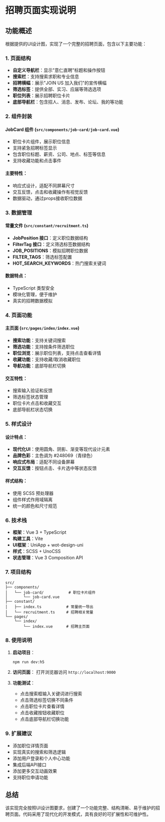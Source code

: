 # 招聘页面实现说明

## 功能概述

根据提供的UI设计图，实现了一个完整的招聘页面，包含以下主要功能：

### 1. 页面结构

- **自定义导航栏**：显示"意仁直聘"标题和操作按钮
- **搜索栏**：支持搜索求职和专业信息
- **招聘横幅**：展示"JOIN US 加入我们"的宣传横幅
- **筛选标签**：提供全部、实习、应届等筛选选项
- **职位列表**：展示招聘职位卡片
- **底部导航栏**：包含招人、消息、发布、论坛、我的等功能

### 2. 组件封装

#### JobCard 组件 (`src/components/job-card/job-card.vue`)

- 职位卡片组件，展示职位信息
- 支持紧急招聘标签显示
- 包含职位标题、薪资、公司、地点、标签等信息
- 支持收藏功能和点击事件

#### 主要特性：

- 响应式设计，适配不同屏幕尺寸
- 交互反馈，点击和收藏操作有视觉反馈
- 数据驱动，通过props接收职位数据

### 3. 数据管理

#### 常量文件 (`src/constant/recruitment.ts`)

- **JobPosition 接口**：定义职位数据结构
- **FilterTag 接口**：定义筛选标签数据结构
- **JOB_POSITIONS**：模拟招聘职位数据
- **FILTER_TAGS**：筛选标签配置
- **HOT_SEARCH_KEYWORDS**：热门搜索关键词

#### 数据特点：

- TypeScript 类型安全
- 模块化管理，便于维护
- 真实的招聘数据模拟

### 4. 页面功能

#### 主页面 (`src/pages/index/index.vue`)

- **搜索功能**：支持关键词搜索
- **筛选功能**：支持按条件筛选职位
- **职位浏览**：展示职位列表，支持点击查看详情
- **收藏功能**：支持收藏/取消收藏职位
- **导航功能**：底部导航栏切换

#### 交互特性：

- 搜索输入验证和反馈
- 筛选标签状态管理
- 职位卡片点击和收藏交互
- 底部导航栏状态切换

### 5. 样式设计

#### 设计特点：

- **现代化UI**：使用圆角、阴影、渐变等现代设计元素
- **品牌色彩**：主色调为 #248069（青绿色）
- **响应式布局**：适配不同设备屏幕
- **交互反馈**：按钮点击、卡片选中等状态反馈

#### 样式结构：

- 使用 SCSS 预处理器
- 组件样式作用域隔离
- 统一的颜色和尺寸规范

### 6. 技术栈

- **框架**：Vue 3 + TypeScript
- **构建工具**：Vite
- **UI框架**：UniApp + wot-design-uni
- **样式**：SCSS + UnoCSS
- **状态管理**：Vue 3 Composition API

### 7. 项目结构

```
src/
├── components/
│   └── job-card/           # 职位卡片组件
│       └── job-card.vue
├── constant/
│   ├── index.ts           # 常量统一导出
│   └── recruitment.ts     # 招聘相关常量
└── pages/
    └── index/
        └── index.vue      # 招聘主页面
```

### 8. 使用说明

1. **启动项目**：

   ```bash
   npm run dev:h5
   ```

2. **访问页面**：
   打开浏览器访问 `http://localhost:9000`

3. **功能测试**：
   - 点击搜索框输入关键词进行搜索
   - 点击筛选标签切换不同条件
   - 点击职位卡片查看详情
   - 点击收藏按钮收藏职位
   - 点击底部导航栏切换功能

### 9. 扩展建议

- 添加职位详情页面
- 实现真实的搜索和筛选逻辑
- 添加用户登录和个人中心功能
- 集成后端API接口
- 添加更多交互动画效果
- 支持职位申请功能

## 总结

该实现完全按照UI设计图要求，创建了一个功能完整、结构清晰、易于维护的招聘页面。代码采用了现代化的开发模式，具有良好的可扩展性和可维护性。
